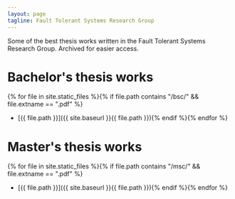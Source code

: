 ```yaml
---
layout: page
tagline: Fault Tolerant Systems Research Group
---
```


Some of the best thesis works written in the Fault Tolerant Systems Research Group. Archived for easier access.

# Bachelor's thesis works

{% for file in site.static_files %}{% if file.path contains "/bsc/" && file.extname == ".pdf" %}
* [{{ file.path }}]({{ site.baseurl }}{{ file.path }}){% endif %}{% endfor %}

# Master's thesis works

{% for file in site.static_files %}{% if file.path contains "/msc/" && file.extname == ".pdf" %}
* [{{ file.path }}]({{ site.baseurl }}{{ file.path }}){% endif %}{% endfor %}
